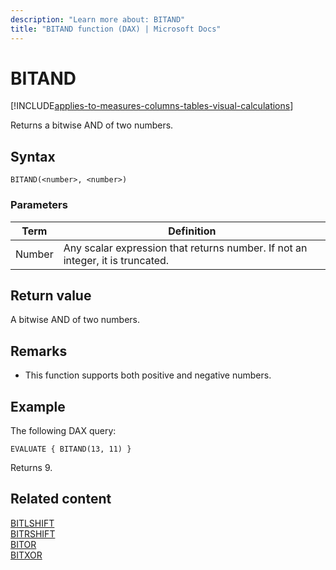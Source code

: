 ```yaml
---
description: "Learn more about: BITAND"
title: "BITAND function (DAX) | Microsoft Docs"
---
```

# BITAND

[!INCLUDE[applies-to-measures-columns-tables-visual-calculations](includes/applies-to-measures-columns-tables-visual-calculations.md)]

Returns a bitwise AND of two numbers.
  
## Syntax  
  
```dax
BITAND(<number>, <number>)
```

### Parameters

|Term|Definition|
|--------|--------------|
|Number|Any scalar expression that returns number. If not an integer, it is truncated.|
  
## Return value

A bitwise AND of two numbers.
  
## Remarks

- This function supports both positive and negative numbers.

## Example

The following DAX query:

```dax
EVALUATE { BITAND(13, 11) }
```

Returns 9.

## Related content

[BITLSHIFT](bitlshift-function-dax.md)  
[BITRSHIFT](bitrshift-function-dax.md)  
[BITOR](bitor-function-dax.md)  
[BITXOR](bitxor-function-dax.md)
